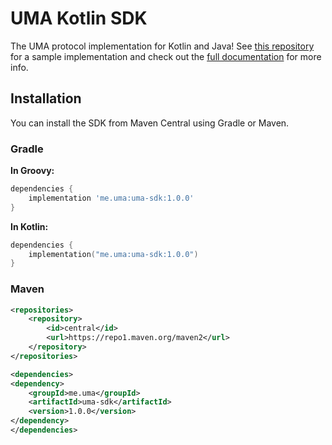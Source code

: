 # UMA Kotlin SDK

The UMA protocol implementation for Kotlin and Java!
See [this repository](https://github.com/lightsparkdev/kotlin-sdk/tree/develop/umaserverdemo) for a sample
implementation and check out the [full documentation](https://docs.uma.me) for more info.

## Installation

You can install the SDK from Maven Central using Gradle or Maven.

### Gradle

**In Groovy:**

```groovy
dependencies {
    implementation 'me.uma:uma-sdk:1.0.0'
}
```

**In Kotlin:**

```kotlin
dependencies {
    implementation("me.uma:uma-sdk:1.0.0")
}
```

### Maven

```xml
<repositories>
    <repository>
        <id>central</id>
        <url>https://repo1.maven.org/maven2</url>
    </repository>
</repositories>

<dependencies>
<dependency>
    <groupId>me.uma</groupId>
    <artifactId>uma-sdk</artifactId>
    <version>1.0.0</version>
</dependency>
</dependencies>
```
